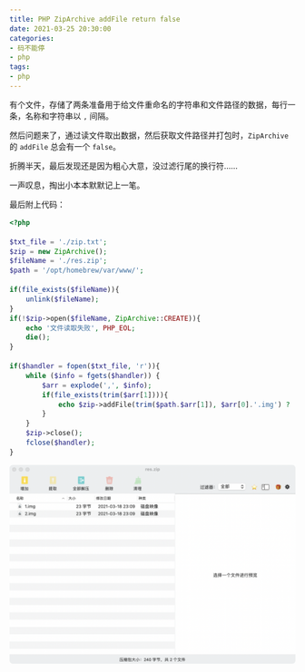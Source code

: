 ```yaml
---
title: PHP ZipArchive addFile return false
date: 2021-03-25 20:30:00
categories: 
- 码不能停
- php
tags: 
- php
---
```


有个文件，存储了两条准备用于给文件重命名的字符串和文件路径的数据，每行一条，名称和字符串以 `,` 间隔。

然后问题来了，通过读文件取出数据，然后获取文件路径并打包时，`ZipArchive` 的 `addFile` 总会有一个 `false`。

折腾半天，最后发现还是因为粗心大意，没过滤行尾的换行符……

一声叹息，掏出小本本默默记上一笔。

最后附上代码：
```php
<?php

$txt_file = './zip.txt';
$zip = new ZipArchive();
$fileName = './res.zip';
$path = '/opt/homebrew/var/www/';

if(file_exists($fileName)){
    unlink($fileName);
}
if(!$zip->open($fileName, ZipArchive::CREATE)){
    echo '文件读取失败', PHP_EOL;
    die();
}

if($handler = fopen($txt_file, 'r')){
    while ($info = fgets($handler)) {
        $arr = explode(',', $info);
        if(file_exists(trim($arr[1]))){
            echo $zip->addFile(trim($path.$arr[1]), $arr[0].'.img') ? 'ok' : 'false', PHP_EOL;
        }
    }
    $zip->close();
    fclose($handler);
}
```

![res](/images/res.png)

